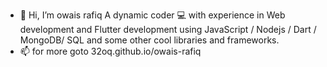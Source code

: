 - 👋 Hi, I’m owais rafiq A dynamic coder 💻 with experience in Web development and Flutter development using JavaScript / Nodejs / Dart / MongoDB/ SQL and some other cool libraries and frameworks.
- 📫 for more goto 32oq.github.io/owais-rafiq

<!---
32oq/32oq is a ✨ special ✨ repository because its `README.md` (this file) appears on your GitHub profile.
You can click the Preview link to take a look at your changes.
--->
